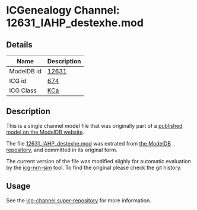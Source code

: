 # ICGenealogy Channel: 12631\_IAHP\_destexhe.mod

## Details

Name | Description
---- | -----------
ModelDB id | [12631](http://senselab.med.yale.edu/ModelDB/ShowModel.cshtml?model=12631)
ICG id | [674](http://icg.neurotheory.ox.ac.uk/channels/5/674)
ICG Class | [KCa](http://icg.neurotheory.ox.ac.uk/channels/5)

## Description

This is a single channel model file that was originally part of a [published model on the ModelDB website](http://senselab.med.yale.edu/ModelDB/ShowModel.cshtml?model=12631).


The file [12631\_IAHP\_destexhe.mod](12631_IAHP_destexhe.mod) was extrated from [the ModelDB repository](http://senselab.med.yale.edu/ModelDB/ShowModel.cshtml?model=12631), and committed in its original form.

The current version of the file was modified slighly for automatic evaluation by the [icg-nrn-sim](https://github.com/icgenealogy/icg-nrn-sim) tool. To find the original please check the git history.


## Usage

See the [icg-channel super-repository](https://github.com/icgenealogy/icg-channels) for more information.